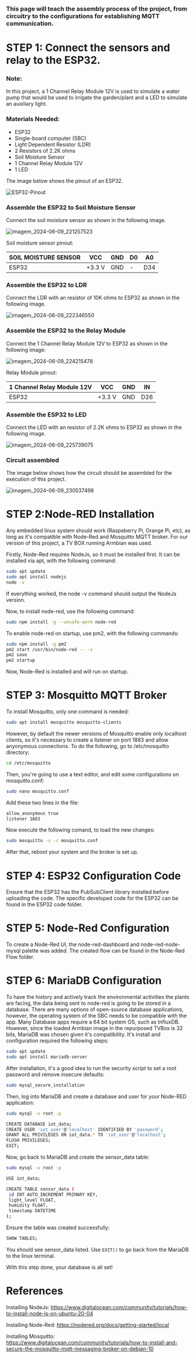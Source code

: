 ### This page will teach the assembly process of the project, from circuitry to the configurations for establishing MQTT communication.

# STEP 1: Connect the sensors and relay to the ESP32.

### Note:
In this project, a 1 Channel Relay Module 12V is used to simulate a water pump that would be used to irrigate the garden/plant and a LED to simulate an auxiliary light.

### Materials Needed:
- ESP32
- Single-board computer (SBC)
- Light Dependent Resistor (LDR)
- 2 Resistors of 2.2K ohms
- Soil Moisture Sensor
- 1 Channel Relay Module 12V
- 1 LED

 The image below shows the pinout of an ESP32.

![ESP32-Pinout](https://github.com/RicardoBozollan/SmartGreens_IoT/assets/163909522/0ef3eec4-5258-40cb-9af9-7b21e8751342)


### Assemble the ESP32 to Soil Moisture Sensor

Connect the soil moisture sensor as shown in the following image.

![imagem_2024-06-09_221257523](https://github.com/RicardoBozollan/SmartGreens_IoT/assets/163909522/4d295f89-3269-40ce-ac98-683cf3f0cb86)

Soil moisture sensor pinout:

| SOIL MOISTURE SENSOR | VCC | GND | D0 | A0 |
|----------|----------|----------|----------|----------|
| ESP32  | +3.3 V  | GND  |  -  |  D34  |



### Assemble the ESP32 to LDR

Connect the LDR with an resistor of 10K ohms to ESP32 as shown in the following image.

![imagem_2024-06-09_222346550](https://github.com/RicardoBozollan/SmartGreens_IoT/assets/163909522/140221e2-0c48-4871-8cf3-e479d82d89d1)

### Assemble the ESP32 to the Relay Module

Connect the 1 Channel Relay Module 12V to ESP32 as shown in the following image:

![imagem_2024-06-09_224215478](https://github.com/RicardoBozollan/SmartGreens_IoT/assets/163909522/63e6a988-79b4-48cc-a34e-a43c13aed2f4)

Relay Module pinout:

| 1 Channel Relay Module 12V | VCC | GND | IN |
|----------|----------|----------|----------|
| ESP32  | +3.3 V  | GND  |  D26  |


### Assemble the ESP32 to LED

Connect the LED with an resistor of 2.2K ohms to ESP32 as shown in the following image.

![imagem_2024-06-09_225739075](https://github.com/RicardoBozollan/SmartGreens_IoT/assets/163909522/a204bc88-426f-4a77-b51a-6c3ce464ee01)


### Circuit assembled

The image below shows how the circuit should be assembled for the execution of this project.

![imagem_2024-06-09_230537498](https://github.com/RicardoBozollan/SmartGreens_IoT/assets/163909522/e9c5146c-112e-4244-930f-804483e10a55)


# STEP 2:Node-RED Installation

Any embedded linux system should work (Raspeberry Pi, Orange Pi, etc), as long as it's compatible with Node-Red and Mosquitto MQTT broker.
For our version of this project, a TV BOX running Armbian was used.
   
   Firstly, Node-Red requires NodeJs, so it must be installed first. It can be installed via apt, with the following command:
   
   ```bash
   sudo apt update
   sudo apt install nodejs
   node -v
   ```
   If everything worked, the node -v command should output the NodeJs version.

   Now, to install node-red, use the following command:

   ```bash
   sudo npm install -g --unsafe-perm node-red
   ```
   To enable node-red on startup, use pm2, with the following commands:

   ```bash
   sudo npm install -g pm2
   pm2 start /usr/bin/node-red -- -v
   pm2 save
   pm2 startup
   ```
   Now, Node-Red is installed and will run on startup.
   
# STEP 3: Mosquitto MQTT Broker
   To install Mosquitto, only one command is needed:
   
   ```bash
   sudo apt install mosquitto mosquitto-clients
   ```
   However, by default the newer versions of Mosquitto enable only localhost clients, so it's necessary to create a listener on port 1883 and allow anyonymous connections.
   To do the following, go to /etc/mosquitto directory:
   
   ```bash
   cd /etc/mosquitto
   ```
   Then, you're going to use a text editor, and edit some configurations on mosquitto.conf:
   
   ```bash
   sudo nano mosquitto.conf
   ```
   Add these two lines in the file:
   
   ```bash
   allow_anonymous true
   listener 1883
   ```

   Now execute the following comand, to load the new changes:
   ```bash
   sudo mosquitto -v -c mosquitto.conf
   ```
   After that, reboot your system and the broker is set up.
   
# STEP 4: ESP32 Configuration Code

   Ensure that the ESP32 has the PubSubClient library installed before uploading the code. The specific developed code for the ESP32 can be found in the ESP32 code folder.
   
# STEP 5: Node-Red Configuration

   To create a Node-Red UI, the node-red-dashboard and node-red-node-mysql palette was added. The created flow can be found in the Node-Red Flow folder.
   
# STEP 6: MariaDB Configuration
   To have the history and actively track the environmental activities the plants are facing, the data being sent to node-red is going to be stored in a database. There are many options of open-source database applications, however, the operating system of the SBC needs to be compatible with the app. Many Database apps require a 64 bit system OS, such as InfluxDB.
   However, since the loaded Armbian image in the repurposed TVBox is 32 bits, MariaDB was chosen given it's compatibility. It's install and configuration required the following steps:
   
   ```bash   
   sudo apt update
   sudo apt install mariadb-server
   ```  
   After installation, it's a good idea to run the security script to set a root password and remove insecure defaults:
    
   ```bash
   sudo mysql_secure_installation
   ```
   Then, log into MariaDB and create a database and user for your Node-RED application:
   
   ```bash
   sudo mysql -u root -p

   CREATE DATABASE iot_data;
   CREATE USER 'iot_user'@'localhost' IDENTIFIED BY 'password';
   GRANT ALL PRIVILEGES ON iot_data.* TO 'iot_user'@'localhost';
   FLUSH PRIVILEGES;
   EXIT;
   ```
   Now, go back to MariaDB and create the sensor_data table:

   ```bash
   sudo mysql -u root -p

   USE iot_data;

   CREATE TABLE sensor_data (
    id INT AUTO_INCREMENT PRIMARY KEY,
    light_level FLOAT,
    humidity FLOAT,
    timestamp DATETIME
   );
   ```

   Ensure the table was created successfully:
   
   ```bash
   SHOW TABLES;
   ```
   You should see sensor_data listed. Use ```EXIT()``` to go back from the MariaDB to the linux terminal.

   With this step done, your database is all set!

# References

Installing NodeJs: https://www.digitalocean.com/community/tutorials/how-to-install-node-js-on-ubuntu-20-04

Installing Node-Red: https://nodered.org/docs/getting-started/local

Installing Mosquitto: https://www.digitalocean.com/community/tutorials/how-to-install-and-secure-the-mosquitto-mqtt-messaging-broker-on-debian-10


